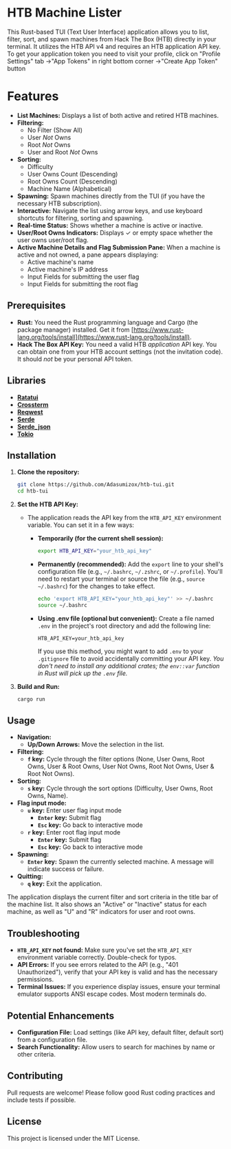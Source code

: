 # HTB Machine Lister

This Rust-based TUI (Text User Interface) application allows you to list, filter, sort, and spawn machines from Hack The Box (HTB) directly in your terminal. It utilizes the HTB API v4 and requires an HTB application API key.
To get your application token you need to visit your profile, click on "Profile Settings" tab ->"App Tokens" in right bottom corner ->"Create App Token" button

# Features

*   **List Machines:** Displays a list of both active and retired HTB machines.
*   **Filtering:**
    *   No Filter (Show All)
    *   User *Not* Owns
    *   Root *Not* Owns
    *   User and Root *Not* Owns
*   **Sorting:**
    *   Difficulty
    *   User Owns Count (Descending)
    *   Root Owns Count (Descending)
    *   Machine Name (Alphabetical)
*   **Spawning:** Spawn machines directly from the TUI (if you have the necessary HTB subscription).
*   **Interactive:** Navigate the list using arrow keys, and use keyboard shortcuts for filtering, sorting and spawning.
*   **Real-time Status:** Shows whether a machine is active or inactive.
*   **User/Root Owns Indicators:** Displays ✓ or empty space whether the user owns user/root flag.
*   **Active Machine Details and Flag Submission Pane:** When a machine is active and not owned, a pane appears displaying:
    *   Active machine's name
    *   Active machine's IP address
    *   Input Fields for submitting the user flag
    *   Input Fields for submitting the root flag

## Prerequisites

*   **Rust:**  You need the Rust programming language and Cargo (the package manager) installed.  Get it from [https://www.rust-lang.org/tools/install](https://www.rust-lang.org/tools/install).
*   **Hack The Box API Key:** You need a valid HTB *application* API key.  You can obtain one from your HTB account settings (not the invitation code). It should *not* be your personal API token.

## Libraries

*   [**Ratatui**](https://ratatui.rs/) 
*   [**Crossterm**](https://docs.rs/crossterm/latest/crossterm/)
*   [**Reqwest**](https://docs.rs/reqwest/latest/reqwest/)
*   [**Serde**](https://serde.rs/)
*   [**Serde_json**](https://github.com/serde-rs/json)
*   [**Tokio**](https://tokio.rs/)

## Installation

1.  **Clone the repository:**

    ```bash
    git clone https://github.com/Adasumizox/htb-tui.git
    cd htb-tui
    ```

2.  **Set the HTB API Key:**

    *   The application reads the API key from the `HTB_API_KEY` environment variable. You can set it in a few ways:
        *   **Temporarily (for the current shell session):**

            ```bash
            export HTB_API_KEY="your_htb_api_key"
            ```
        *  **Permanently (recommended):** Add the `export` line to your shell's configuration file (e.g., `~/.bashrc`, `~/.zshrc`, or `~/.profile`).  You'll need to restart your terminal or source the file (e.g., `source ~/.bashrc`) for the changes to take effect.

            ```bash
            echo 'export HTB_API_KEY="your_htb_api_key"' >> ~/.bashrc
            source ~/.bashrc
            ```

        * **Using .env file (optional but convenient):** Create a file named `.env` in the project's root directory and add the following line:
           ```
           HTB_API_KEY=your_htb_api_key
           ```
           If you use this method, you might want to add `.env` to your `.gitignore` file to avoid accidentally committing your API key. *You don't need to install any additional crates; the `env::var` function in Rust will pick up the `.env` file.*

3.  **Build and Run:**

    ```bash
    cargo run
    ```

## Usage

*   **Navigation:**
    *   **Up/Down Arrows:** Move the selection in the list.
*   **Filtering:**
    *   **`f` key:** Cycle through the filter options (None, User Owns, Root Owns, User & Root Owns, User Not Owns, Root Not Owns, User & Root Not Owns).
*   **Sorting:**
    *   **`s` key:** Cycle through the sort options (Difficulty, User Owns, Root Owns, Name).
*   **Flag input mode:**
    *   **`u` key:** Enter user flag input mode
        *   **`Enter` key:** Submit flag
        *   **`Esc` key:** Go back to interactive mode
    *   **`r` key:** Enter root flag input mode
        *   **`Enter` key:** Submit flag
        *   **`Esc` key:** Go back to interactive mode
*   **Spawning:**
    *   **`Enter` key:** Spawn the currently selected machine.  A message will indicate success or failure.
*   **Quitting:**
    *   **`q` key:** Exit the application.

The application displays the current filter and sort criteria in the title bar of the machine list.  It also shows an "Active" or "Inactive" status for each machine, as well as "U" and "R" indicators for user and root owns.

## Troubleshooting

*   **`HTB_API_KEY` not found:** Make sure you've set the `HTB_API_KEY` environment variable correctly. Double-check for typos.
*   **API Errors:** If you see errors related to the API (e.g., "401 Unauthorized"), verify that your API key is valid and has the necessary permissions.
*   **Terminal Issues:** If you experience display issues, ensure your terminal emulator supports ANSI escape codes. Most modern terminals do.

## Potential Enhancements

*   **Configuration File:** Load settings (like API key, default filter, default sort) from a configuration file.
*   **Search Functionality:** Allow users to search for machines by name or other criteria.

## Contributing

Pull requests are welcome! Please follow good Rust coding practices and include tests if possible.

## License

This project is licensed under the MIT License.
